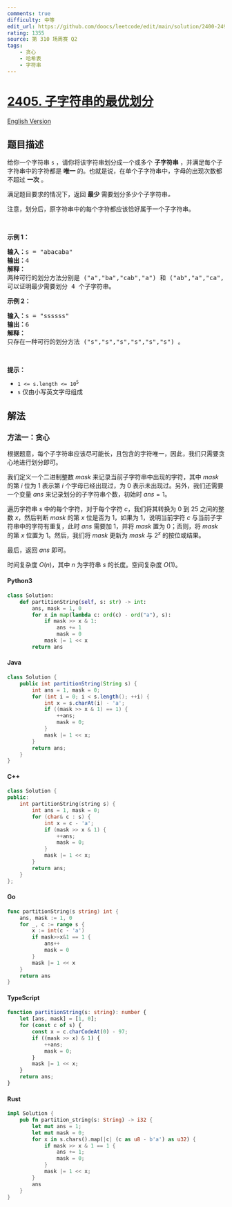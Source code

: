 ```yaml
---
comments: true
difficulty: 中等
edit_url: https://github.com/doocs/leetcode/edit/main/solution/2400-2499/2405.Optimal%20Partition%20of%20String/README.md
rating: 1355
source: 第 310 场周赛 Q2
tags:
    - 贪心
    - 哈希表
    - 字符串
---
```


<!-- problem:start -->

# [2405. 子字符串的最优划分](https://leetcode.cn/problems/optimal-partition-of-string)

[English Version](/solution/2400-2499/2405.Optimal%20Partition%20of%20String/README_EN.md)

## 题目描述

<!-- description:start -->

<p>给你一个字符串 <code>s</code> ，请你将该字符串划分成一个或多个 <strong>子字符串</strong> ，并满足每个子字符串中的字符都是 <strong>唯一</strong> 的。也就是说，在单个子字符串中，字母的出现次数都不超过 <strong>一次</strong> 。</p>

<p>满足题目要求的情况下，返回 <strong>最少</strong> 需要划分多少个子字符串<em>。</em></p>

<p>注意，划分后，原字符串中的每个字符都应该恰好属于一个子字符串。</p>

<p>&nbsp;</p>

<p><strong>示例 1：</strong></p>

<pre>
<strong>输入：</strong>s = "abacaba"
<strong>输出：</strong>4
<strong>解释：</strong>
两种可行的划分方法分别是 ("a","ba","cab","a") 和 ("ab","a","ca","ba") 。
可以证明最少需要划分 4 个子字符串。
</pre>

<p><strong>示例 2：</strong></p>

<pre>
<strong>输入：</strong>s = "ssssss"
<strong>输出：</strong>6
<strong>解释：
</strong>只存在一种可行的划分方法 ("s","s","s","s","s","s") 。
</pre>

<p>&nbsp;</p>

<p><strong>提示：</strong></p>

<ul>
	<li><code>1 &lt;= s.length &lt;= 10<sup>5</sup></code></li>
	<li><code>s</code> 仅由小写英文字母组成</li>
</ul>

<!-- description:end -->

## 解法

<!-- solution:start -->

### 方法一：贪心

根据题意，每个子字符串应该尽可能长，且包含的字符唯一，因此，我们只需要贪心地进行划分即可。

我们定义一个二进制整数 $\textit{mask}$ 来记录当前子字符串中出现的字符，其中 $\textit{mask}$ 的第 $i$ 位为 $1$ 表示第 $i$ 个字母已经出现过，为 $0$ 表示未出现过。另外，我们还需要一个变量 $\textit{ans}$ 来记录划分的子字符串个数，初始时 $\textit{ans} = 1$。

遍历字符串 $s$ 中的每个字符，对于每个字符 $c$，我们将其转换为 $0$ 到 $25$ 之间的整数 $x$，然后判断 $\textit{mask}$ 的第 $x$ 位是否为 $1$，如果为 $1$，说明当前字符 $c$ 与当前子字符串中的字符有重复，此时 $\textit{ans}$ 需要加 $1$，并将 $\textit{mask}$ 置为 $0$；否则，将 $\textit{mask}$ 的第 $x$ 位置为 $1$。然后，我们将 $\textit{mask}$ 更新为 $\textit{mask}$ 与 $2^x$ 的按位或结果。

最后，返回 $\textit{ans}$ 即可。

时间复杂度 $O(n)$，其中 $n$ 为字符串 $s$ 的长度。空间复杂度 $O(1)$。

<!-- tabs:start -->

#### Python3

```python
class Solution:
    def partitionString(self, s: str) -> int:
        ans, mask = 1, 0
        for x in map(lambda c: ord(c) - ord("a"), s):
            if mask >> x & 1:
                ans += 1
                mask = 0
            mask |= 1 << x
        return ans
```

#### Java

```java
class Solution {
    public int partitionString(String s) {
        int ans = 1, mask = 0;
        for (int i = 0; i < s.length(); ++i) {
            int x = s.charAt(i) - 'a';
            if ((mask >> x & 1) == 1) {
                ++ans;
                mask = 0;
            }
            mask |= 1 << x;
        }
        return ans;
    }
}
```

#### C++

```cpp
class Solution {
public:
    int partitionString(string s) {
        int ans = 1, mask = 0;
        for (char& c : s) {
            int x = c - 'a';
            if (mask >> x & 1) {
                ++ans;
                mask = 0;
            }
            mask |= 1 << x;
        }
        return ans;
    }
};
```

#### Go

```go
func partitionString(s string) int {
	ans, mask := 1, 0
	for _, c := range s {
		x := int(c - 'a')
		if mask>>x&1 == 1 {
			ans++
			mask = 0
		}
		mask |= 1 << x
	}
	return ans
}
```

#### TypeScript

```ts
function partitionString(s: string): number {
    let [ans, mask] = [1, 0];
    for (const c of s) {
        const x = c.charCodeAt(0) - 97;
        if ((mask >> x) & 1) {
            ++ans;
            mask = 0;
        }
        mask |= 1 << x;
    }
    return ans;
}
```

#### Rust

```rust
impl Solution {
    pub fn partition_string(s: String) -> i32 {
        let mut ans = 1;
        let mut mask = 0;
        for x in s.chars().map(|c| (c as u8 - b'a') as u32) {
            if mask >> x & 1 == 1 {
                ans += 1;
                mask = 0;
            }
            mask |= 1 << x;
        }
        ans
    }
}
```

<!-- tabs:end -->

<!-- solution:end -->

<!-- problem:end -->
